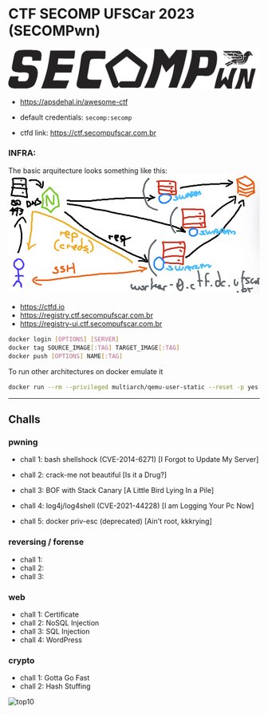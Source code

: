 # CTF SECOMP UFSCar 2023 (SECOMPwn)

![secompwn_logo](static/secomp_editado2x_final_invert.png)

- https://apsdehal.in/awesome-ctf

- default credentials: `secomp:secomp`
- ctfd link: https://ctf.secompufscar.com.br

### INFRA:

The basic arquitecture looks something like this:
![infra](static/arq.png)

- https://ctfd.io
- https://registry.ctf.secompufscar.com.br
- https://registry-ui.ctf.secompufscar.com.br

```sh
docker login [OPTIONS] [SERVER]
docker tag SOURCE_IMAGE[:TAG] TARGET_IMAGE[:TAG]
docker push [OPTIONS] NAME[:TAG]
```

To run other architectures on docker emulate it

```sh
docker run --rm --privileged multiarch/qemu-user-static --reset -p yes
```

---

## Challs

### pwning

- chall 1: bash shellshock (CVE-2014-6271) [I Forgot to Update My Server]
- chall 2: crack-me not beautiful [Is it a Drug?]
- chall 3: BOF with Stack Canary [A Little Bird Lying In a Pile]
- chall 4: log4j/log4shell (CVE-2021-44228) [I am Logging Your Pc Now]

- chall 5: docker priv-esc (deprecated) [Ain't root, kkkrying]

### reversing / forense

- chall 1:
- chall 2:
- chall 3:

### web

- chall 1: Certificate
- chall 2: NoSQL Injection
- chall 3: SQL Injection
- chall 4: WordPress

### crypto

- chall 1: Gotta Go Fast
- chall 2: Hash Stuffing

![top10](https://github.com/arthunix/CTF-SECOMP-UFSCar-2023/assets/109439838/a793ed19-c080-4259-abdd-02934fb42fb8)
